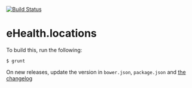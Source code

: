 [![Build Status](https://travis-ci.org/eHealthAfrica/angular-locations.svg?branch=1.0.0)](https://travis-ci.org/eHealthAfrica/angular-locations)

# eHealth.locations

To build this, run the following:

    $ grunt

On new releases, update the version in `bower.json`, `package.json`
and [the changelog](/blob/master/CHANGELOG.md)
